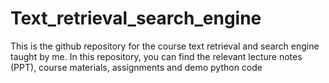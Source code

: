 # Text_retrieval_search_engine
This is the github repository for the course text retrieval and search engine taught by me.
In this repository, you can find the relevant lecture notes (PPT), course materials, assignments and demo python code
